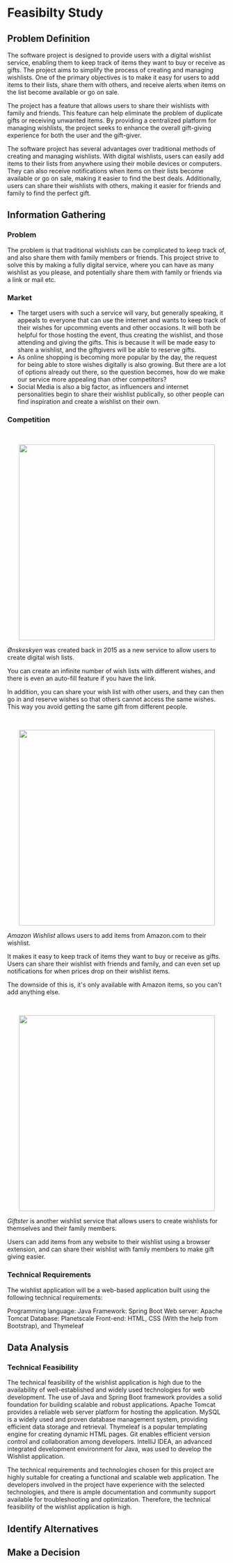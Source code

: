 # Feasibilty Study

## Problem Definition
The software project is designed to provide users with a digital wishlist service, enabling them to keep track of items they want to buy or receive as gifts. The project aims to simplify the process of creating and managing wishlists. One of the primary objectives is to make it easy for users to add items to their lists, share them with others, and receive alerts when items on the list become available or go on sale.

The project has a feature that allows users to share their wishlists with family and friends. This feature can help eliminate the problem of duplicate gifts or receiving unwanted items. By providing a centralized platform for managing wishlists, the project seeks to enhance the overall gift-giving experience for both the user and the gift-giver.

The software project has several advantages over traditional methods of creating and managing wishlists. With digital wishlists, users can easily add items to their lists from anywhere using their mobile devices or computers. They can also receive notifications when items on their lists become available or go on sale, making it easier to find the best deals. Additionally, users can share their wishlists with others, making it easier for friends and family to find the perfect gift.

## Information Gathering

### Problem
The problem is that traditional wishlists can be complicated to keep track of, and also share them with family members or friends. This project strive to solve this by making a fully digital service, where you can have as many wishlist as you please, and potentially share them with family or friends via a link or mail etc.

### Market
- The target users with such a service will vary, but generally speaking, it appeals to everyone that can use the internet and wants to keep track of their wishes for upcomming events and other occasions. It will both be helpful for those hosting the event, thus creating the wishlist, and those attending and giving the gifts. This is because it will be made easy to share a wishlist, and the giftgivers will be able to reserve gifts.
- As online shopping is becoming more popular by the day, the request for being able to store wishes digitally is also growing. But there are a lot of options already out there, so the question becomes, how do we make our service more appealing than other competitors?
- Social Media is also a big factor, as influencers and internet personalities begin to share their wishlist publically, so other people can find inspiration and create a wishlist on their own. 
### Competition
<br>
<p align="center">
  <img src="https://user-images.githubusercontent.com/113039777/228752499-fc478f2e-f7c7-4660-bda8-5d7adcb8da5e.png" width=450px />
</p>

*Ønskeskyen* was created back in 2015 as a new service to allow users to create digital wish lists.

You can create an infinite number of wish lists with different wishes, and there is even an auto-fill feature if you have the link.

In addition, you can share your wish list with other users, and they can then go in and reserve wishes so that others cannot access the same wishes. This way you avoid getting the same gift from different people.

<br>
<p align="center">
  <img src="https://www.oconnellchildrensshelter.org/wp-content/uploads/2023/01/amazon-wishlist-logo2.png" width=450px />
</p>

*Amazon Wishlist* allows users to add items from Amazon.com to their wishlist.

It makes it easy to keep track of items they want to buy or receive as gifts. Users can share their wishlist with friends and family, and can even set up notifications for when prices drop on their wishlist items.

The downside of this is, it's only available with Amazon items, so you can't add anything else.

<br>
<p align="center">
  <img src="https://user-images.githubusercontent.com/113039777/228755074-5e89ae4a-19f3-46f4-8bd6-ac05339b6dd7.png" width=450px />
</p>

*Giftster* is another wishlist service that allows users to create wishlists for themselves and their family members. 

Users can add items from any website to their wishlist using a browser extension, and can share their wishlist with family members to make gift giving easier.



### Technical Requirements

The wishlist application will be a web-based application built using the following technical requirements:

Programming language: Java
Framework: Spring Boot
Web server: Apache Tomcat
Database: Planetscale
Front-end: HTML, CSS (With the help from Bootstrap), and Thymeleaf

## Data Analysis

### Technical Feasibility
The technical feasibility of the wishlist application is high due to the availability of well-established and widely used technologies for web development. The use of Java and Spring Boot framework provides a solid foundation for building scalable and robust applications. Apache Tomcat provides a reliable web server platform for hosting the application. MySQL is a widely used and proven database management system, providing efficient data storage and retrieval. Thymeleaf is a popular templating engine for creating dynamic HTML pages. Git enables efficient version control and collaboration among developers. IntelliJ IDEA, an advanced integrated development environment for Java, was used to develop the Wishlist application. 

The technical requirements and technologies chosen for this project are highly suitable for creating a functional and scalable web application. The developers involved in the project have experience with the selected technologies, and there is ample documentation and community support available for troubleshooting and optimization. Therefore, the technical feasibility of the wishlist application is high.

## Identify Alternatives

## Make a Decision

